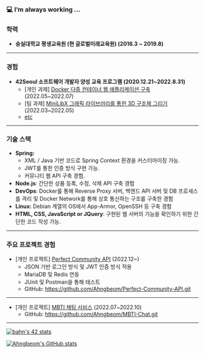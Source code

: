 <!-- https://github.com/anuraghazra/github-readme-stats -->

<!-- ![header](https://capsule-render.vercel.app/api?type=transparent&color=auto&height=300&section=header&text=capsule%20render&fontSize=90) -->

<!-- ### I am what i am 😎  -->
### 💻 I’m always working ...

### 학력

- **숭실대학교 평생교육원 (현 글로벌미래교육원) (2016.3 ~ 2019.8)**

---

### 경험

- **42Seoul 소프트웨어 개발자 양성 교육 프로그램 (2020.12.21~2022.8.31)**
    - [개인 과제] [Docker 다중 컨테이너 웹 애플리케이션 구축](https://www.notion.so/Inception-6b39cf29a72d4b2ca959f08a3619847d) (2022.05~2022.07)
    - [팀 과제] [MiniLibX 그래픽 라이브러리를 통한 3D 구조체 그리기](https://www.notion.so/miniRT-2e10b631e792498faa1aef4c9fd24ade) (2022.03~2022.05)
    - [etc](https://www.notion.so/9c3d2f006345493a9ceeffbf9d9ef1c5)

---

### 기술 스택

- **Spring:**
    - XML / Java 기반 코드로 Spring Context 환경을 커스터마이징 가능.
    - JWT를 통한 인증 방식 구현 가능.
    - 커뮤니티 웹 API 구축 경험.
- **Node.js**: 간단한 상품 등록, 수정, 삭제 API 구축 경험
- **DevOps**: Docker를 통해 Reverse Proxy 서버, 백엔드 API 서버 및 DB 프로세스를 격리 및 Docker Network를 통해 상호 통신하는 구조를 구축한 경험
- **Linux:** Debian 계열의 OS에서 App-Armor, OpenSSH 등 구축 경험
- **HTML, CSS, JavaScript or JQuery**: 구현된 웹 서버의 기능을 확인하기 위한 간단한 코드 작성 가능.

---

### 주요 프로젝트 경험

- [개인 프로젝트] [Perfect Community API](https://www.notion.so/Perfect-Community-API-87b6d4c45503482786d31f155a40a986) (2022.12~)
    - JSON 기반 로그인 방식 및 JWT 인증 방식 적용
    - MariaDB 및 Redis 연동
    - JUnit 및 Postman을 통해 테스트
    - GitHub: https://github.com/Ahngbeom/Perfect-Community-API.git

---

- [개인 프로젝트] [MBTI 채팅 서비스](https://www.notion.so/MBTI-Chat-524177cd71a94106bc8647b2a62b5082) (2022.07~2022.10)
    - GitHub: https://github.com/Ahngbeom/MBTI-Chat.git

---
<!--
**AhngBeom/AhngBeom** is a ✨ _special_ ✨ repository because its `README.md` (this file) appears on your GitHub profile.

Here are some ideas to get you started:

- 🔭 I’m currently working on ...
- 🌱 I’m currently learning ...
- 👯 I’m looking to collaborate on ...
- 🤔 I’m looking for help with ...
- 💬 Ask me about ...
- 📫 How to reach me: ...
- 😄 Pronouns: ...
- ⚡ Fun fact: ...
-->

<!-- ![Visual Studio Code](https://img.shields.io/badge/Visual%20Studio%20Code-0078d7.svg?style=for-the-badge&logo=visual-studio-code&logoColor=white)
![IntelliJ IDEA](https://img.shields.io/badge/IntelliJIDEA-000000.svg?style=for-the-badge&logo=intellij-idea&logoColor=white)
![Eclipse](https://img.shields.io/badge/Eclipse-FE7A16.svg?style=for-the-badge&logo=Eclipse&logoColor=white)

![Java](https://img.shields.io/badge/java-%23ED8B00.svg?style=for-the-badge&logo=java&logoColor=white)
![JavaScript](https://img.shields.io/badge/javascript-%23323330.svg?style=for-the-badge&logo=javascript&logoColor=%23F7DF1E)
![C](https://img.shields.io/badge/c-%2300599C.svg?style=for-the-badge&logo=c&logoColor=white)
![C++](https://img.shields.io/badge/c++-%2300599C.svg?style=for-the-badge&logo=c%2B%2B&logoColor=white) -->
<!-- ![Python](https://img.shields.io/badge/python-3670A0?style=for-the-badge&logo=python&logoColor=ffdd54) -->

<!-- ![Spring](https://img.shields.io/badge/spring-%236DB33F.svg?style=for-the-badge&logo=spring&logoColor=white)
![jQuery](https://img.shields.io/badge/jquery-%230769AD.svg?style=for-the-badge&logo=jquery&logoColor=white)
![NodeJS](https://img.shields.io/badge/node.js-6DA55F?style=for-the-badge&logo=node.js&logoColor=white)
![Express.js](https://img.shields.io/badge/express.js-%23404d59.svg?style=for-the-badge&logo=express&logoColor=%2361DAFB)
![Bootstrap](https://img.shields.io/badge/bootstrap-%23563D7C.svg?style=for-the-badge&logo=bootstrap&logoColor=white)
![FastAPI](https://img.shields.io/badge/FastAPI-005571?style=for-the-badge&logo=fastapi)

![MySQL](https://img.shields.io/badge/mysql-%2300f.svg?style=for-the-badge&logo=mysql&logoColor=white)
![MariaDB](https://img.shields.io/badge/MariaDB-003545?style=for-the-badge&logo=mariadb&logoColor=white)

![JWT](https://img.shields.io/badge/JWT-black?style=for-the-badge&logo=JSON%20web%20tokens)

![Git](https://img.shields.io/badge/git-%23F05033.svg?style=for-the-badge&logo=git&logoColor=white)
![GitHub](https://img.shields.io/badge/github-%23121011.svg?style=for-the-badge&logo=github&logoColor=white)
[![Notion](https://img.shields.io/badge/Notion-%23000000.svg?style=for-the-badge&logo=notion&logoColor=white)](https://jr-developer-ahngbeom.notion.site/) -->
<!-- <img src="https://user-images.githubusercontent.com/57256332/215676282-c902d317-c226-401b-9965-b7c40cd6b4ad.png" width="100"/> -->
<!-- ![bit ly_ahngbeom](https://user-images.githubusercontent.com/57256332/215676282-c902d317-c226-401b-9965-b7c40cd6b4ad.png) -->

<!-- [![bahn's 42 stats](https://badge42.herokuapp.com/api/stats/bahn?cursus=C%20Piscine)](https://github.com/JaeSeoKim/badge42) -->
[![bahn's 42 stats](https://badge42.vercel.app/api/v2/cl1n6fb2j003009l0lfanbfyx/stats?cursusId=21&coalitionId=85)](https://github.com/JaeSeoKim/badge42)

[![Ahngbeom's GitHub stats](https://github-readme-stats.vercel.app/api?username=Ahngbeom&show_icons=true&theme=dark)](https://github.com/Ahngbeom?tab=repositories)

<!-- [![Top Langs](https://github-readme-stats.vercel.app/api/top-langs/?username=Ahngbeom&layout=compact)](https://github.com/Ahngbeom?tab=repositories) -->

<!-- <a href="https://opgc.me/#/users/Ahngbeom" target="_blank"><img src="https://api.opgc.me/githubs/users/Ahngbeom/tag/?theme=basic" /></a> -->

<!-- [![Readme Card](https://github-readme-stats.vercel.app/api/pin/?username=42bahn&repo=Python_WebScraping)](https://github.com/42bahn/Python_WebScraping.git) -->

<!-- [![willianrod's wakatime stats](https://github-readme-stats.vercel.app/api/wakatime?username=42bahn)](https://github.com/42bahn) -->

